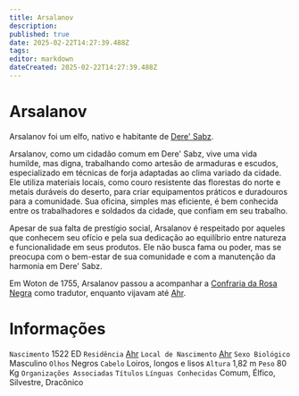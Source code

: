 ```yaml
---
title: Arsalanov
description: 
published: true
date: 2025-02-22T14:27:39.488Z
tags: 
editor: markdown
dateCreated: 2025-02-22T14:27:39.488Z
---
```


# Arsalanov
Arsalanov foi um elfo, nativo e habitante de [Dere' Sabz](/lugares/plano-material/drafeon/sudeste-de-drafeon/dere-sabz).

Arsalanov, como um cidadão comum em Dere' Sabz, vive uma vida humilde, mas digna, trabalhando como artesão de armaduras e escudos, especializado em técnicas de forja adaptadas ao clima variado da cidade. Ele utiliza materiais locais, como couro resistente das florestas do norte e metais duráveis do deserto, para criar equipamentos práticos e duradouros para a comunidade. Sua oficina, simples mas eficiente, é bem conhecida entre os trabalhadores e soldados da cidade, que confiam em seu trabalho.

Apesar de sua falta de prestígio social, Arsalanov é respeitado por aqueles que conhecem seu ofício e pela sua dedicação ao equilíbrio entre natureza e funcionalidade em seus produtos. Ele não busca fama ou poder, mas se preocupa com o bem-estar de sua comunidade e com a manutenção da harmonia em Dere' Sabz.

Em Woton de 1755, Arsalanov passou a acompanhar a [Confraria da Rosa Negra](/faccoes/faccoes-independentes/confraria-da-rosa-negra) como tradutor, enquanto vijavam até [Ahr](/lugares/plano-material/drafeon/sudeste-de-drafeon/ahr).

# Informações
`Nascimento` 1522 ED
`Residência` [Ahr](/lugares/plano-material/drafeon/sudeste-de-drafeon/ahr)
`Local de Nascimento` [Ahr](/lugares/plano-material/drafeon/sudeste-de-drafeon/ahr)
`Sexo Biológico` Masculino
`Olhos` Negros 
`Cabelo` Loiros, longos e lisos
`Altura` 1,82 m
`Peso` 80 Kg
`Organizações Associadas`
`Títulos`
`Línguas Conhecidas` Comum, Élfico, Silvestre, Dracônico
